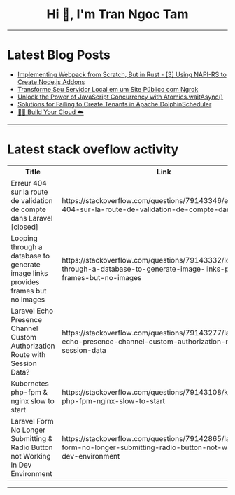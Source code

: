 <h1 align="center">Hi 👋, I'm Tran Ngoc Tam</h1>

---

# Latest Blog Posts 
<!-- BLOG-POST-LIST:START -->
- [Implementing Webpack from Scratch, But in Rust - [3] Using NAPI-RS to Create Node.js Addons](https://dev.to/paradeto/implementing-webpack-from-scratch-but-in-rust-3-using-napi-rs-to-create-nodejs-addons-347h)
- [Transforme Seu Servidor Local em um Site Público com Ngrok](https://dev.to/alexandrejusten/transforme-seu-servidor-local-em-um-site-publico-com-ngrok-30do)
- [Unlock the Power of JavaScript Concurrency with Atomics.waitAsync&lpar;&rpar;](https://dev.to/dailysandbox/unlock-the-power-of-javascript-concurrency-with-atomicswaitasync-5e9p)
- [Solutions for Failing to Create Tenants in Apache DolphinScheduler](https://dev.to/chen_debra_3060b21d12b1b0/solutions-for-failing-to-create-tenants-in-apache-dolphinscheduler-592)
- [🧑‍💻 Build Your Cloud ☁️](https://dev.to/samyfodil/build-your-cloud-2nmm)
<!-- BLOG-POST-LIST:END -->

---

# Latest stack oveflow activity
<table>
  <tr><th>Title</th><th>Link</th></tr>
  <!-- STACKOVERFLOW:START --><tr><td>Erreur 404 sur la route de validation de compte dans Laravel [closed]</td><td>https://stackoverflow.com/questions/79143346/erreur-404-sur-la-route-de-validation-de-compte-dans-laravel</td></tr><tr><td>Looping through a database to generate image links provides frames but no images</td><td>https://stackoverflow.com/questions/79143332/looping-through-a-database-to-generate-image-links-provides-frames-but-no-images</td></tr><tr><td>Laravel Echo Presence Channel Custom Authorization Route with Session Data?</td><td>https://stackoverflow.com/questions/79143277/laravel-echo-presence-channel-custom-authorization-route-with-session-data</td></tr><tr><td>Kubernetes php-fpm &amp; nginx slow to start</td><td>https://stackoverflow.com/questions/79143108/kubernetes-php-fpm-nginx-slow-to-start</td></tr><tr><td>Laravel Form No Longer Submitting &amp; Radio Button not Working In Dev Environment</td><td>https://stackoverflow.com/questions/79142865/laravel-form-no-longer-submitting-radio-button-not-working-in-dev-environment</td></tr><!-- STACKOVERFLOW:END -->
</table>

---


